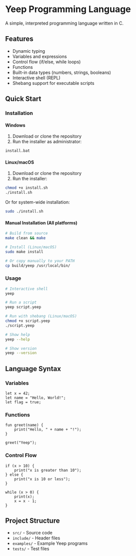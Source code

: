 # Yeep Programming Language

A simple, interpreted programming language written in C.

## Features

- Dynamic typing
- Variables and expressions
- Control flow (if/else, while loops)  
- Functions
- Built-in data types (numbers, strings, booleans)
- Interactive shell (REPL)
- Shebang support for executable scripts

## Quick Start

### Installation

#### Windows
1. Download or clone the repository
2. Run the installer as administrator:
```cmd
install.bat
```

#### Linux/macOS
1. Download or clone the repository
2. Run the installer:
```bash
chmod +x install.sh
./install.sh
```

Or for system-wide installation:
```bash
sudo ./install.sh
```

#### Manual Installation (All platforms)
```bash
# Build from source
make clean && make

# Install (Linux/macOS)
sudo make install

# Or copy manually to your PATH
cp build/yeep /usr/local/bin/
```

### Usage

```bash
# Interactive shell
yeep

# Run a script
yeep script.yeep

# Run with shebang (Linux/macOS)
chmod +x script.yeep
./script.yeep

# Show help
yeep --help

# Show version
yeep --version
```

## Language Syntax

### Variables
```yeep
let x = 42;
let name = "Hello, World!";
let flag = true;
```

### Functions
```yeep
fun greet(name) {
    print("Hello, " + name + "!");
}

greet("Yeep");
```

### Control Flow
```yeep
if (x > 10) {
    print("x is greater than 10");
} else {
    print("x is 10 or less");
}

while (x > 0) {
    print(x);
    x = x - 1;
}
```

## Project Structure

- `src/` - Source code
- `include/` - Header files
- `examples/` - Example Yeep programs
- `tests/` - Test files
